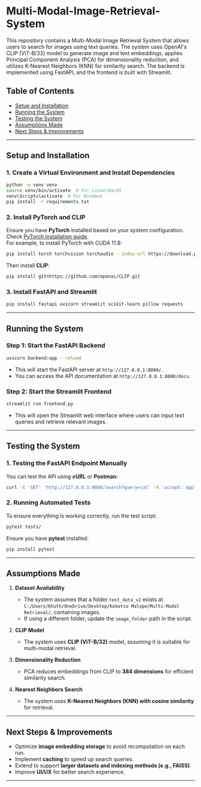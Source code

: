 # Multi-Modal-Image-Retrieval-System

This repository contains a Multi-Modal Image Retrieval System that allows users 
to search for images using text queries. The system uses OpenAI's CLIP (ViT-B/32) model 
to generate image and text embeddings, applies Principal Component Analysis (PCA) for 
dimensionality reduction, and utilizes K-Nearest Neighbors (KNN) for similarity search. 
The backend is implemented using FastAPI, and the frontend is built with Streamlit.

## Table of Contents
- [Setup and Installation](#setup-and-installation)
- [Running the System](#running-the-system)
- [Testing the System](#testing-the-system)
- [Assumptions Made](#assumptions-made)
- [Next Steps & Improvements](#next-steps--improvements)

---

## Setup and Installation

### 1. Create a Virtual Environment and Install Dependencies
```bash
python -m venv venv
source venv/bin/activate  # For Linux/macOS
venv\Scripts\activate  # For Windows
pip install -r requirements.txt
```

### 2. Install PyTorch and CLIP
Ensure you have **PyTorch** installed based on your system configuration.  
Check [PyTorch installation guide](https://pytorch.org/get-started/locally/).  
For example, to install PyTorch with CUDA 11.8:
```bash
pip install torch torchvision torchaudio --index-url https://download.pytorch.org/whl/cu118
```
Then install **CLIP**:
```bash
pip install git+https://github.com/openai/CLIP.git
```

### 3. Install FastAPI and Streamlit
```bash
pip install fastapi uvicorn streamlit scikit-learn pillow requests
```

---

## Running the System

### Step 1: Start the FastAPI Backend
```bash
uvicorn backend:app --reload
```
- This will start the FastAPI server at `http://127.0.0.1:8000/`.
- You can access the API documentation at `http://127.0.0.1:8000/docs`.

### Step 2: Start the Streamlit Frontend
```bash
streamlit run frontend.py
```
- This will open the Streamlit web interface where users can input text queries and retrieve relevant images.

---

## Testing the System

### 1. Testing the FastAPI Endpoint Manually
You can test the API using **cURL** or **Postman**:
```bash
curl -X 'GET' 'http://127.0.0.1:8000/search?query=cat' -H 'accept: application/json'
```

### 2. Running Automated Tests
To ensure everything is working correctly, run the test script:
```bash
pytest tests/
```
Ensure you have **pytest** installed:
```bash
pip install pytest
```

---

## Assumptions Made

1. **Dataset Availability**  
   - The system assumes that a folder `test_data_v2` exists at `C:/Users/Khuth/OneDrive/Desktop/Koketso Malope/Multi-Modal Retrieval/`, containing images.  
   - If using a different folder, update the `image_folder` path in the script.

2. **CLIP Model**  
   - The system uses **CLIP (ViT-B/32)** model, assuming it is suitable for multi-modal retrieval.

3. **Dimensionality Reduction**  
   - PCA reduces embeddings from CLIP to **384 dimensions** for efficient similarity search.

4. **Nearest Neighbors Search**  
   - The system uses **K-Nearest Neighbors (KNN) with cosine similarity** for retrieval.

---

## Next Steps & Improvements

- Optimize **image embedding storage** to avoid recomputation on each run.  
- Implement **caching** to speed up search queries.  
- Extend to support **larger datasets and indexing methods (e.g., FAISS)**.  
- Improve **UI/UX** for better search experience.  

---

